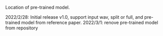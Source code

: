 Location of pre-trained model.  

2022/2/28: Initial release v1.0, support input wav, split or full, and pre-trained model from reference paper.
2022/3/1: renove pre-trained model from repository
